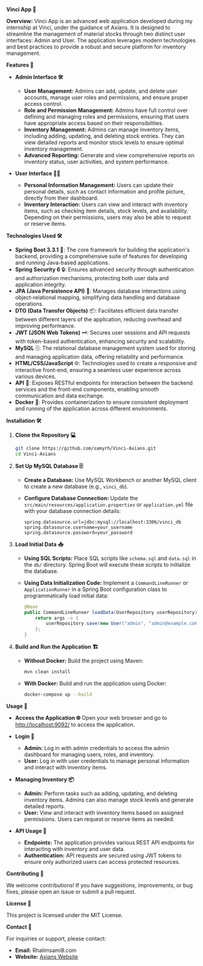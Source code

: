 
**Vinci App 🚀**

**Overview:**
Vinci App is an advanced web application developed during my internship at Vinci, under the guidance of Axians. It is designed to streamline the management of material stocks through two distinct user interfaces: Admin and User. The application leverages modern technologies and best practices to provide a robust and secure platform for inventory management.

**Features 🎨**

- **Admin Interface 🛠️**
  - **User Management:** Admins can add, update, and delete user accounts, manage user roles and permissions, and ensure proper access control.
  - **Role and Permission Management:** Admins have full control over defining and managing roles and permissions, ensuring that users have appropriate access based on their responsibilities.
  - **Inventory Management:** Admins can manage inventory items, including adding, updating, and deleting stock entries. They can view detailed reports and monitor stock levels to ensure optimal inventory management.
  - **Advanced Reporting:** Generate and view comprehensive reports on inventory status, user activities, and system performance.

- **User Interface 🧑‍💼**
  - **Personal Information Management:** Users can update their personal details, such as contact information and profile picture, directly from their dashboard.
  - **Inventory Interaction:** Users can view and interact with inventory items, such as checking item details, stock levels, and availability. Depending on their permissions, users may also be able to request or reserve items.

**Technologies Used 🛠️**

- **Spring Boot 3.3.1** 🌟: The core framework for building the application's backend, providing a comprehensive suite of features for developing and running Java-based applications.
- **Spring Security 6** 🔒: Ensures advanced security through authentication and authorization mechanisms, protecting both user data and application integrity.
- **JPA (Java Persistence API)** 💾: Manages database interactions using object-relational mapping, simplifying data handling and database operations.
- **DTO (Data Transfer Objects)** 📦: Facilitates efficient data transfer between different layers of the application, reducing overhead and improving performance.
- **JWT (JSON Web Tokens)** 🗝️: Secures user sessions and API requests with token-based authentication, enhancing security and scalability.
- **MySQL** 🗄️: The relational database management system used for storing and managing application data, offering reliability and performance.
- **HTML/CSS/JavaScript** 🌐: Technologies used to create a responsive and interactive front-end, ensuring a seamless user experience across various devices.
- **API** 🔗: Exposes RESTful endpoints for interaction between the backend services and the front-end components, enabling smooth communication and data exchange.
- **Docker** 🐳: Provides containerization to ensure consistent deployment and running of the application across different environments.

**Installation 🛠️**

1. **Clone the Repository 💻**
   ```bash
   git clone https://github.com/samyrh/Vinci-Axians.git
   cd Vinci-Axians
   ```

2. **Set Up MySQL Database 🗄️**

   - **Create a Database:**
     Use MySQL Workbench or another MySQL client to create a new database (e.g., `vinci_db`).

   - **Configure Database Connection:**
     Update the `src/main/resources/application.properties` or `application.yml` file with your database connection details:
     ```properties
     spring.datasource.url=jdbc:mysql://localhost:3306/vinci_db
     spring.datasource.username=your_username
     spring.datasource.password=your_password
     ```

3. **Load Initial Data 📥**

   - **Using SQL Scripts:**
     Place SQL scripts like `schema.sql` and `data.sql` in the `db/` directory. Spring Boot will execute these scripts to initialize the database.

   - **Using Data Initialization Code:**
     Implement a `CommandLineRunner` or `ApplicationRunner` in a Spring Boot configuration class to programmatically load initial data:
     ```java
     @Bean
     public CommandLineRunner loadData(UserRepository userRepository) {
         return args -> {
             userRepository.save(new User("admin", "admin@example.com", "password"));
         };
     }
     ```

4. **Build and Run the Application 🏗️**

   - **Without Docker:**
     Build the project using Maven:
     ```bash
     mvn clean install
     ```

   - **With Docker:**
     Build and run the application using Docker:
     ```bash
     docker-compose up --build
     ```

**Usage 🚀**

- **Access the Application 🌐**
  Open your web browser and go to [http://localhost:9092/](http://localhost:9092/) to access the application.

- **Login 🔑**
  - **Admin:** Log in with admin credentials to access the admin dashboard for managing users, roles, and inventory.
  - **User:** Log in with user credentials to manage personal information and interact with inventory items.

- **Managing Inventory 📦**
  - **Admin:** Perform tasks such as adding, updating, and deleting inventory items. Admins can also manage stock levels and generate detailed reports.
  - **User:** View and interact with inventory items based on assigned permissions. Users can request or reserve items as needed.

- **API Usage 📡**
  - **Endpoints:** The application provides various REST API endpoints for interacting with inventory and user data.
  - **Authentication:** API requests are secured using JWT tokens to ensure only authorized users can access protected resources.

**Contributing 🤝**

We welcome contributions! If you have suggestions, improvements, or bug fixes, please open an issue or submit a pull request.

**License 📜**

This project is licensed under the MIT License.

**Contact 📧**

For inquiries or support, please contact:

- **Email:** Rhalimsami8.com
- **Website:** [Axians Website](https://axians.com)
